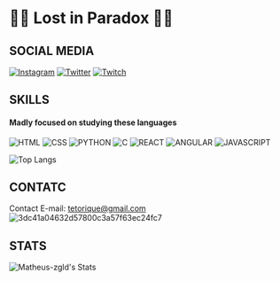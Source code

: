 # 🎴💠 Lost in Paradox 💠🎴
## SOCIAL MEDIA 
[![Instagram](https://img.shields.io/badge/Instagram-E4405F?style=for-the-badge&logo=instagram&logoColor=white)](https://www.instagram.com/matheus.zgld/)
[![Twitter](https://img.shields.io/badge/Twitter-1DA1F2?style=for-the-badge&logo=twitter&logoColor=white)](https://twitter.com/zgld_)
[![Twitch](https://img.shields.io/badge/Twitch-9146FF?style=for-the-badge&logo=twitch&logoColor=white)](https://www.twitch.tv/zetz_gld)

## SKILLS
#### Madly focused on studying these languages
![HTML](https://img.shields.io/badge/HTML5-E34F26?style=for-the-badge&logo=html5&logoColor=white)
![CSS](https://img.shields.io/badge/CSS3-1572B6?style=for-the-badge&logo=css3&logoColor=white)
![PYTHON](https://img.shields.io/badge/Python-14354C?style=for-the-badge&logo=python&logoColor=white)
![C](https://img.shields.io/badge/C-00599C?style=for-the-badge&logo=c&logoColor=white)
![REACT](https://img.shields.io/badge/React_Native-20232A?style=for-the-badge&logo=react&logoColor=61DAFB)
![ANGULAR](https://img.shields.io/badge/Angular-DD0031?style=for-the-badge&logo=angular&logoColor=white)
![JAVASCRIPT](https://img.shields.io/badge/JavaScript-F7DF1E?style=for-the-badge&logo=javascript&logoColor=black)

![Top Langs](https://github-readme-stats.vercel.app/api/top-langs/?username=Matheus-zgld&theme=tokyonight)


## CONTATC
Contact E-mail: tetorique@gmail.com </br>
![3dc41a04632d57800c3a57f63ec24fc7](https://github.com/ZetzGold/ZetzGold/assets/157061694/1ad58bb5-17ca-40fa-8349-b8970b9fdbc2)

## STATS
![Matheus-zgld's Stats](https://github-readme-stats.vercel.app/api?username=Matheus-zgld&theme=vue-dark&show_icons=true&hide_border=true&count_private=true)
